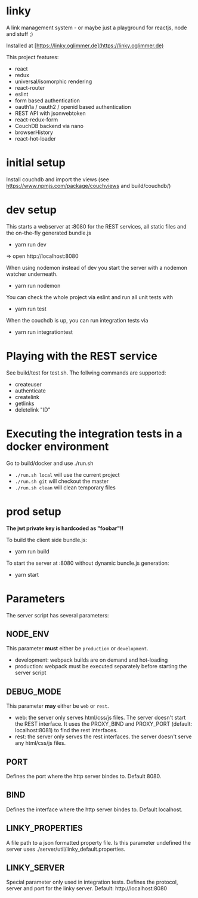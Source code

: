 # linky
A link management system - or maybe just a playground for reactjs, node and stuff ;)

Installed at [https://linky.oglimmer.de](https://linky.oglimmer.de)

This project features:

* react
* redux
* universal/isomorphic rendering
* react-router
* eslint
* form based authentication
* oauth1a / oauth2 / openid based authentication
* REST API with jsonwebtoken
* react-redux-form
* CouchDB backend via nano
* browserHistory
* react-hot-loader

# initial setup

Install couchdb and import the views (see https://www.npmjs.com/package/couchviews and build/couchdb/)

# dev setup

This starts a webserver at :8080 for the REST services, all static files and the on-the-fly
generated bundle.js

- yarn run dev

=> open http://localhost:8080

When using nodemon instead of dev you start the server with a nodemon watcher underneath.

- yarn run nodemon

You can check the whole project via eslint and run all unit tests with

- yarn run test

When the couchdb is up, you can run integration tests via

- yarn run integrationtest

# Playing with the REST service

See build/test for test.sh. The follwing commands are supported:

- createuser
- authenticate
- createlink
- getlinks
- deletelink "ID"

# Executing the integration tests in a docker environment

Go to build/docker and use ./run.sh

- `./run.sh local` will use the current project
- `./run.sh git` will checkout the master 
- `./run.sh clean` will clean temporary files

# prod setup

**The jwt private key is hardcoded as "foobar"!!**

To build the client side bundle.js:

- yarn run build

To start the server at :8080 without dynamic bundle.js generation:

- yarn start

# Parameters

The server script has several parameters:

## NODE_ENV

This parameter **must** either be `production` or `development`.

- development: webpack builds are on demand and hot-loading
- production: webpack must be executed separately before starting the server script

## DEBUG_MODE

This parameter **may** either be `web` or `rest`.

- web: the server only serves html/css/js files. The server doesn't start the REST interface. It uses the PROXY_BIND and PROXY_PORT (default: localhost:8081) to find the rest interfaces.
- rest: the server only serves the rest interfaces. the server doesn't serve any html/css/js files.

## PORT

Defines the port where the http server bindes to. Default 8080.

## BIND

Defines the interface where the http server bindes to. Default localhost.

## LINKY_PROPERTIES

A file path to a json formatted property file. Is this parameter undefined the server uses ./server/util/linky_default.properties.

## LINKY_SERVER

Special parameter only used in integration tests. Defines the protocol, server and port for the linky server. Default: http://localhost:8080